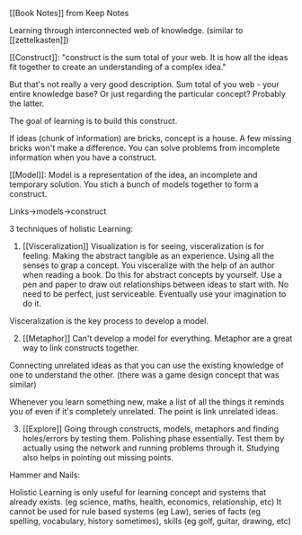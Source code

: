 [[Book Notes]] from Keep Notes

Learning through interconnected web of knowledge. (similar to [[zettelkasten]])


[[Construct]]:
"construct is the sum total of your web. It is how all the ideas fit together to create an understanding of a complex idea."

But that's not really a very good description. 
Sum total of you web - your entire knowledge base? Or just regarding the particular concept? Probably the latter. 

The goal of learning is to build this construct. 

If ideas (chunk of information) are bricks, concept is a house. A few missing bricks won't make a difference. You can solve problems from incomplete information when you have a construct. 


[[Model]]:
Model is a representation of the idea, an incomplete and temporary solution. You stich a bunch of models together to form a construct. 

Links->models->construct

3 techniques of holistic Learning:
1. [[Visceralization]]
Visualization is for seeing, visceralization is for feeling. Making the abstract tangible as an experience. Using all the senses to grap a concept. 
You visceralize with the help of an author when reading a book. Do this for abstract concepts by yourself. 
Use a pen and paper to draw out relationships between ideas to start with. No need to be perfect, just serviceable. Eventually use your imagination to do it. 

Visceralization is the key process to develop a model.

2. [[Metaphor]]
Can't develop a model for everything. Metaphor are a great way to link constructs together. 

Connecting unrelated ideas as that you can use the existing knowledge of one to understand the other. (there was a game design concept that was similar)

Whenever you learn something new, make a list of all the things it reminds you of even if it's completely unrelated. The point is link unrelated ideas. 

3. [[Explore]]
Going through constructs, models, metaphors and finding holes/errors by testing them. Polishing phase essentially. 
Test them by actually using the network and running problems through it. Studying also helps in pointing out missing points. 


Hammer and Nails:

Holistic Learning is only useful for learning concept and systems that already exists. (eg science, maths, health, economics, relationship, etc)
It cannot be used for rule based systems (eg Law), series of facts (eg spelling, vocabulary, history sometimes), skills (eg golf, guitar, drawing, etc)